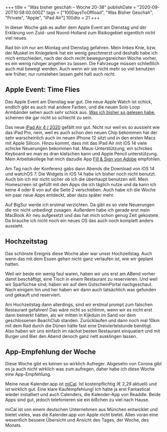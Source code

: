 +++
title = "Was bisher geschah – Woche 20-38"
publishDate = "2020-09-20T10:58:00.000Z"
tags = ["100DaysToOffload", "Was Bisher Geschah", "Private", "Apple", "iPad AIr"]
100dto = 21
+++

In dieser Woche gab es außer dem Apple Event am Dienstag und der Erklärung von Zuid- und Noord-Holland zum Risikogebiet eigentlich nicht viel neues.

Rad bin ich nur am Montag und Dienstag gefahren. Mein linkes Knie, bzw. der Muskel im Kniegelenk hat ein wenig geschmerzt und deshalb habe ich mich entschieden, nach der doch recht bewegungsreichen Woche vorher, es ein wenig ruhiger angehen zu lassen. Die Fahrzeuge müssen schließlich auch mal bewegt werden. Auch wenn wir sie nicht mehr so viel benutzen wie früher, nur rumstehen lassen geht halt auch nicht.

<!--more-->

## Apple Event: Time Flies

Das Apple Event am Dienstag war gut. Die neue Apple Watch ist schick, endlich gibt es auch mal andere Farben, und die neuen Solo Loop Armbänder sehen auch sehr schick aus. [Was ich bisher so gelesen habe](https://daringfireball.net/2020/09/graphite_is_the_new_black), scheinen die gar nicht so schlecht zu sein.

Das neue [iPad Air 4 / 2020](https://www.apple.com/de/ipad-air/) gefällt mir gut. Nicht nur weil es so aussieht wie das iPad Pro, nein, weil es auch schon den neuen Chip bekommen hat der sehr warscheinlich auch im neuen iPhone 12 sitzt und in den ersten Macs mit Apple Silicon. Hinzu kommt, dass mit das iPad Air mit iOS 14 viele schicke Neuerungen bekommen hat. Maus-Unterstützung, ein schickes Keyboard wo man es dran klatschen kann und Apple Pencil unterstützung. Mein Arbeitskollege hat mich dazudie App [Fill & Sign von Adobe](https://acrobat.adobe.com/de/de/mobile/fill-sign-pdfs.html) empfohlen.

Am Tag nach der Konferenz gabs dann Abends die Download von iOS 14 und watchOS 7. Die Widgets in iOS 14 habe ich bisher noch nicht benutzt. Auch bin ich mir nicht sicher ob ich die überhaupt benutzen will. Mein Homescreen ist gefüllt mit den Apps die ich täglich nutze und da kann ich keine 4 oder 8 von auf die Seite 2 verschieben. Auch habe ich die Woche ein paar neue Apps entdeckt, aber dazu später mehr.

Auf BigSur werde ich erstmal verzichten. Da gibt es so viele Neuerungen die mir nicht unbedingt zusagen. Außerdem habe ich gerade erst mein MacBook Air neu aufgesetzt und das hat mich schon genug Zeit gekostete. Da brauche ich nicht noch ein neues OS das auch noch komplett anders aussieht.

## Hochzeitstag

Das schönste Ereignis diese Woche aber war unser Hochzeitstag. Auch wenn das mit dem Essen gehen nicht ganz verlaufen ist, wie wir geplant hatten.

Weil wir beide ein wenig faul waren, haben wir uns erst am ABend vorher damit beschäftigt, eine Tisch in einem Restaurant zu reservieren. Und weil wir Sparfüchse sind, haben wir auf dem GutscheinPortal nachgeschaut. Nach einigem hin und her haben wir dann auch tatsächlich was gefunden und gekauft und reserviert.

Am Hochzeitstag dann allerdings, sind wir erstmal prompt zum falschen Restaurant gefahren! Das wäre nicht so schlimm, wenn wir es nicht erst dann bemerkt hätten, als wir mitten in Kijkduin im Sand vor dem geschlossenen BeachClub standen. Zurücklaufen und dann noch mal 10km mit dem Rad durch die Dünen hätte fast eine Dreiviertelstunde benötigt. Also haben wir uns einfach im nächst besten Restaurant einquatiert und mit Burger und Bier den Abend denoch ganz nett ausklingen lassen.

## App-Empfehlung der Woche

Diese Woche gibt es keinen so wirklich Aufreger. Abgesehn von Corona gibt es ja auch nicht wirklich was zum aufregen, daher habe ich diese Woche eine App-Empfehlung.

Meine neue Kalender.app ist [miCal](http://micalapp.com/de). Ist kostenpflichtig (€ 2,29 aktuell) und ist wirklich gut. Eine klare Kaufempfehlung! Ich hatte ja erst Fantastical wieder installiert und auch Calenders, die Kalender-App von Readdle. Beide Apps sind gut, jedoch telefonieren sie ein bißchen zu viel nach Hause.

miCal ist von einem deutschen Unternehmen aus München entwicklet und bietet vieles, was die Kalender.app von Apple nicht bietet. Allen voran eine wesentlich bessere Übersicht und Ansicht des Tages, der Woche, des Monats.
